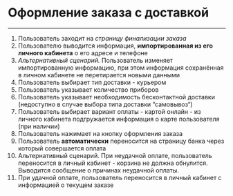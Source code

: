 # Оформление заказа с доставкой
***
1. Пользователь заходит на _страницу финализации заказа_
2. Пользователю выводится информация, **импортированная из его личного кабинета** о его адресе и телефоне
1. _Альтернативный сценарий._ Пользователь изменяет импортированную информацию, при этом информация сохранённая в личном кабинете не перетирается новыми данными
4. Пользователь выбирает тип доставки - курьером
5. Пользователь указывает количество приборов 
6. Пользователь указывает необходимость бесконтактной доставки (недоступно в случае выбора типа доставки “самовывоз“)
7. Пользователь выбирает вариант оплаты - картой онлайн - из личного кабинета подгружается информация о карте пользователя (при наличии)
8. Пользователь нажимает на кнопку оформления заказа
9. Пользователь **автоматически** переносится на страницу банка через который совершается оплата
1. Альтернативный сценарий. При неудачной оплате, пользователь переносится в личный кабинет - корзина не должна обнулится. Выводится сообщение о причинах неудачной оплаты. 
11. При удачной оплате, пользователь переносится в личный кабинет с информацией о текущем заказе  
